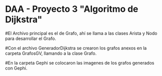 # DAA - Proyecto 3 "Algoritmo de Dijkstra"
#El Archivo principal es el de Grafo, ahí se llama a las clases Arista y Nodo para desarrollar el Grafo.

#Con el archivo GeneradorDijkstra se crearon los grafos anexos en la carpeta GrafosGV, llamando a la clase Grafo.

#En la carpeta Gephi se colocaron las imagenes de los grafos generados con Gephi. 
